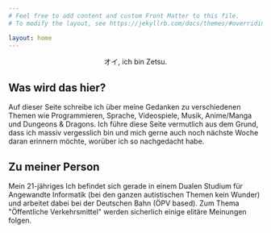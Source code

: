 ```yaml
---
# Feel free to add content and custom Front Matter to this file.
# To modify the layout, see https://jekyllrb.com/docs/themes/#overriding-theme-defaults

layout: home
---
```


<p style="text-align: center">オイ, ich bin Zetsu.</p>

## Was wird das hier?

Auf dieser Seite schreibe ich über meine Gedanken zu verschiedenen Themen wie Programmieren, Sprache, Videospiele,
Musik, Anime/Manga und Dungeons & Dragons. Ich führe diese Seite vermutlich aus dem Grund, dass ich massiv vergesslich
bin und mich gerne auch noch nächste Woche daran erinnern möchte, worüber ich so nachgedacht habe.

## Zu meiner Person

Mein 21-jähriges Ich befindet sich gerade in einem Dualen Studium für Angewandte Informatik (bei den ganzen
autistischen Themen kein Wunder) und arbeitet dabei bei der Deutschen Bahn (ÖPV based). Zum Thema "Öffentliche
Verkehrsmittel" werden sicherlich einige elitäre Meinungen folgen.
